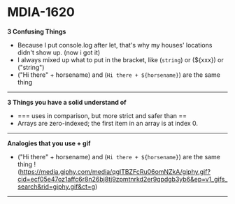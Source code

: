 # MDIA-1620
**3 Confusing Things**
- Because I put console.log after let, that's why my houses' locations didn't show up. (now i got it)
- I always mixed up what to put in the bracket, like (`string`) or (${xxx}) or ("string")
- ("Hi there" + horsename) and (`Hi there + ${horsename}`) are the same thing
---


**3 Things you have a solid understand of**
- ===		uses in comparison, but more strict and safer than ==
- Arrays are zero-indexed; the first item in an array is at index 0.


---
**Analogies that you use + gif**
- ("Hi there" + horsename) and (`Hi there + ${horsename}`) are the same thing
!(https://media.giphy.com/media/qglTBZFcRu06omNZkA/giphy.gif?cid=ecf05e47oz1affc6r8n26bj8tj9zpmtnrkd2er9qpdgb3yb6&ep=v1_gifs_search&rid=giphy.gif&ct=g)

---